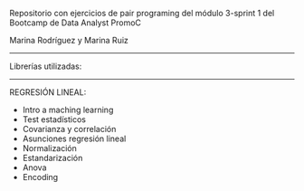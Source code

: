 
Repositorio con ejercicios de pair programing del módulo 3-sprint 1 del Bootcamp de Data Analyst PromoC

Marina Rodríguez y Marina Ruiz

---

Librerías utilizadas:


---

REGRESIÓN LINEAL:

- Intro a maching learning
- Test estadísticos
- Covarianza y correlación
- Asunciones regresión lineal 
- Normalización
- Estandarización
- Anova
- Encoding
